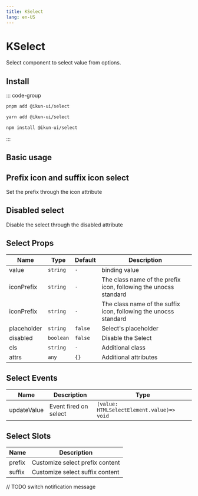```yaml
---
title: KSelect
lang: en-US
---
```


# KSelect

Select component to select value from options.

## Install

::: code-group

```bash [pnpm]
pnpm add @ikun-ui/select
```

```bash [yarn]
yarn add @ikun-ui/select
```

```bash [npm]
npm install @ikun-ui/select
```

:::

## Basic usage

<demo src="../../../../example/select/basic.svelte" github="https://github.com/ikun-svelte/ikun-ui/tree/main/components/Select"></demo>

## Prefix icon and suffix icon select

Set the prefix through the icon attribute

<demo src="../../../../example/select/prefix.svelte" github="https://github.com/ikun-svelte/ikun-ui/tree/main/components/Select"></demo>

## Disabled select

Disable the select through the disabled attribute

<demo src="../../../../example/select/disabled.svelte" github="https://github.com/ikun-svelte/ikun-ui/tree/main/components/Select"></demo>

## Select Props

| Name        | Type      | Default | Description                                                      |
| ----------- | --------- | ------- |------------------------------------------------------------------|
| value       | `string`  | `-`     | binding value                                                    |
| iconPrefix  | `string`  | `-`     | The class name of the prefix icon, following the unocss standard |
| iconPrefix  | `string`  | `-`     | The class name of the suffix icon, following the unocss standard |
| placeholder | `string`  | `false` | Select's placeholder                                             |
| disabled    | `boolean` | `false` | Disable the Select                                                |
| cls         | `string`  | `-`     | Additional class                                                 |
| attrs       | `any`     | `{}`    | Additional attributes                                            |

## Select Events

| Name        | Description           | Type                                      |
| ----------- | --------------------- | ----------------------------------------- |
| updateValue | Event fired on select | `(value: HTMLSelectElement.value)=> void` |

## Select Slots

| Name   | Description                    |
| ------ | ------------------------------ |
| prefix | Customize select prefix content |
| suffix | Customize select suffix content |

// TODO switch notification message
